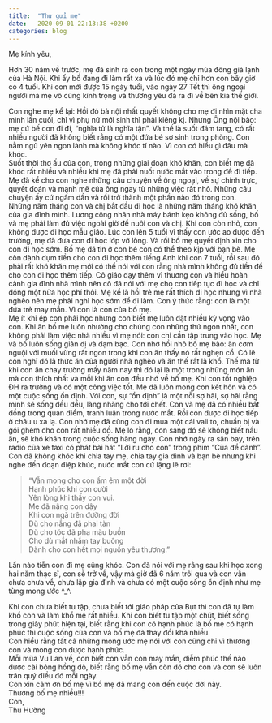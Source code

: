 ```yaml
---
title:  "Thư gửi mẹ"
date:   2020-09-01 22:13:38 +0200
categories: blog
---
```

Mẹ kính yêu,
 
Hơn 30 năm về trước, mẹ đã sinh ra con trong một ngày mùa đông giá lạnh của Hà Nội. Khi ấy bố đang đi làm rất xa và lúc đó mẹ chỉ hơn con bây giờ có 4 tuổi. Khi con mới được 15 ngày tuổi, vào ngày 27 Tết thì ông ngoại người mà mẹ vô cùng kính trọng và thương yêu đã ra đi về bên kia thế giới.  
 
Con nghe mẹ kể lại: Hồi đó bà nội nhất quyết không cho mẹ đi nhìn mặt cha mình lần cuối, chỉ vì phụ nữ mới sinh thì phải kiêng kị. Nhưng Ông nội bảo: mẹ cứ bế con đi đi, “nghĩa tử là nghĩa tận”. Và thế là suốt đám tang, có rất nhiều người đã không biết rằng có một đứa bé sơ sinh trong phòng. Con nằm ngủ yên ngon lành mà không khóc tí nào. Vì con có hiểu gì đâu mà khóc.  
Suốt thời thơ ấu của con, trong những giai đoạn khó khăn, con biết mẹ đã khóc rất nhiều và nhiều khi mẹ đã phải nuốt nước mắt vào trong để đi tiếp. Mẹ đã kể cho con nghe những câu chuyện về ông ngoại, về sự chính trực, quyết đoán và mạnh mẽ của ông ngay từ những việc rất nhỏ. Những câu chuyện ấy cứ ngấm dần và rồi trở thành một phần nào đó trong con.  
Những năm tháng con và chị bắt đầu đi học là những năm tháng khó khăn của gia đình mình. Lương công nhân nhà máy bánh kẹo không đủ sống, bố và mẹ phải làm đủ việc ngoài giờ để nuôi con và chị. Khi con còn nhỏ, con không được đi học mẫu giáo. Lúc con lên 5 tuổi vì thấy con ước ao được đến trường, mẹ đã đưa con đi học lớp vỡ lòng. Và rồi bố mẹ quyết định xin cho con đi học sớm. Bố mẹ đã tin ở con bé con có thể theo kịp với  bạn bè. Mẹ còn dành dụm tiền cho con đi học thêm tiếng Anh khi con 7 tuổi, rồi sau đó phải rất khó khăn mẹ mới có thể nói với con rằng nhà mình không đủ tiền để cho con đi học thêm tiếp. Cô giáo dạy thêm vì thương con và hiểu hoàn cảnh gia đình nhà mình nên cô đã nói với mẹ cho con tiếp tục đi học và chỉ đóng một nửa học phí thôi. Mẹ kể là hồi trẻ mẹ rất thích đi học nhưng vì nhà nghèo nên mẹ phải nghỉ học sớm để đi làm. Con ý thức rằng: con là một đứa trẻ may mắn. Vì con là con của bố mẹ.  
Mẹ ít khi ép con phải học nhưng con biết mẹ luôn đặt nhiều kỳ vọng vào con. Khi ăn bố mẹ luôn nhường cho chúng con những thứ ngon nhất, con không phải làm việc nhà nhiều vì mẹ nói: con chỉ cần tập trung vào học. Mẹ và bố luôn sống giản dị và đạm bạc. Con nhớ hồi nhỏ bố mẹ bảo: ăn cơm nguội với muối vừng rất ngon trong khi con ăn thấy nó rất nghẹn cổ. Có lẽ con nghĩ đó là thức ăn của người nhà nghèo và ăn thế rất là khổ. Thế mà từ khi con ăn chay trường mấy năm nay thì đó lại là một trong những món ăn mà con thích nhất và mỗi khi ăn con đều nhớ về bố mẹ.
Khi con tốt nghiệp ĐH ra trường và có một công việc tốt. Mẹ đã luôn mong con kết hôn và có một cuộc sống ổn định. Với con, sự “ổn định” là một nỗi sợ hãi, sợ hãi rằng mình sẽ sống đều đều, làng nhàng cho tới chết. Con và mẹ đã có nhiều bất đồng trong quan điểm, tranh luận trong nước mắt.
Rồi con được đi học tiếp ở châu  u xa lạ. Con nhớ mẹ đã cùng con đi mua một cái vali to, chuẩn bị và gói ghém cho con rất nhiều đồ. Mẹ lo rằng, con sang đó sẽ không biết nấu ăn, sẽ khó khăn trong cuộc sống hàng ngày. Con nhớ ngày ra sân bay, trên radio của xe taxi có phát bài hát “Lời ru cho con” trong phim “Của để dành”. Con đã không khóc khi chia tay mẹ, chia tay gia đình và bạn bè nhưng khi nghe đến đoạn điệp khúc, nước mắt con cứ lặng lẽ rơi:  

>“Vẫn mong cho con ấm êm một đời  
>Hạnh phúc khi con cười  
>Yên lòng khi thấy con vui.  
>Mẹ đã nâng con dậy  
>Khi con ngã trên đường đời  
>Dù cho nắng đã phai tàn  
>Dù cho tóc đã pha màu buồn  
>Cho dù mắt nhắm tay buông  
>Dành cho con hết mọi nguồn yêu thương.”
 
Lần nào tiễn con đi mẹ cũng khóc. Con đã nói với mẹ rằng sau khi học xong hai năm  thạc sĩ, con sẽ trở về, vậy mà giờ đã 6 năm trôi qua và con vẫn chưa chưa về, chưa lập gia đình và chưa có một cuộc sống ổn định như mẹ từng mong ước ^_^.  
 
Khi con chưa biết tu tập, chưa biết tới giáo pháp của Bụt thì con đã tự làm khổ con và làm khổ mẹ rất nhiều. Khi con biết tu tập một chút, biết sống trong giây phút hiện tại, biết rằng khi con có hạnh phúc là bố mẹ có hạnh phúc thì cuộc sống của con và bố mẹ đã thay đổi khá nhiều.  
Con hiểu rằng tất cả những mong ước mẹ nói với con cũng chỉ vì thương con và mong con được hạnh phúc.  
Mỗi mùa Vu Lan về, con biết con vẫn còn may mắn, diễm phúc thế nào được cài bông hồng đỏ, biết rằng bố mẹ vẫn còn đó cho con và con sẽ luôn trân quý điều đó mỗi ngày.  
Con xin cảm ơn bố mẹ vì bố mẹ đã mang con đến cuộc đời này.  
Thương bố mẹ nhiều!!!  
Con,  
Thu Hường  
